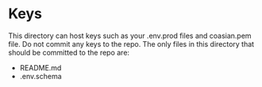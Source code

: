 Keys
====

This directory can host keys such as your .env.prod files and coasian.pem file.
Do not commit any keys to the repo. The only files in this directory that
should be committed to the repo are:

* README.md
* .env.schema
